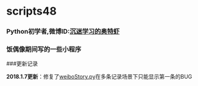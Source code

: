 # scripts48


### Python初学者,微博ID:[沉迷学习的奥特虾](https://weibo.com/5510932216/profile?rightmod=1&wvr=6&mod=personinfo)


### 饭偶像期间写的一些小程序

###更新记录

**2018.1.7更新**：修复了[weiboStory.py](https://github.com/ultraxia/scripts48/blob/master/weiboStory.py)在多条记录场景下只能显示第一条的BUG
